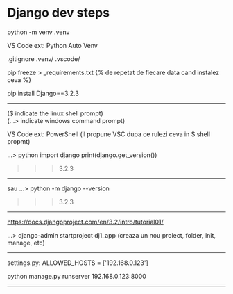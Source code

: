 # Django dev steps

python -m venv .venv

VS Code ext: Python Auto Venv

.gitignore
    .venv/
    .vscode/

pip freeze > _requirements.txt
    {% de repetat de fiecare data cand instalez ceva %}

pip install Django==3.2.3

---
($      indicate the linux shell prompt)<br>
(...\>  indicate windows command prompt)

VS Code ext: PowerShell (il propune VSC dupa ce rulezi ceva in $ shell propmt)

...\>  python
import django
print(django.get_version())
>>>3.2.3
---
sau
...\> python -m django --version
>>>3.2.3
---

<https://docs.djangoproject.com/en/3.2/intro/tutorial01/>

...\>  django-admin startproject dj1_app (creaza un nou proiect, folder, init, manage, etc)

---

settings.py: ALLOWED_HOSTS = ['192.168.0.123']

python manage.py runserver 192.168.0.123:8000

---
